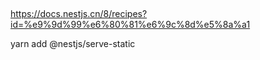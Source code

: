 ##
https://docs.nestjs.cn/8/recipes?id=%e9%9d%99%e6%80%81%e6%9c%8d%e5%8a%a1

yarn add @nestjs/serve-static